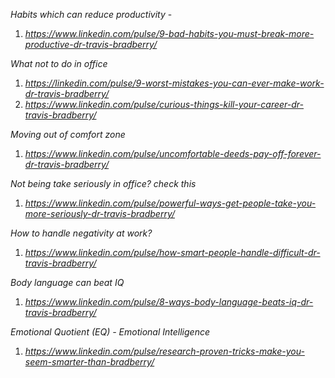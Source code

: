 
*Habits which can reduce productivity* - 
1. *https://www.linkedin.com/pulse/9-bad-habits-you-must-break-more-productive-dr-travis-bradberry/*

*What not to do in office*
1. *https://linkedin.com/pulse/9-worst-mistakes-you-can-ever-make-work-dr-travis-bradberry/*
2. *https://www.linkedin.com/pulse/curious-things-kill-your-career-dr-travis-bradberry/*

*Moving out of comfort zone*
1. *https://www.linkedin.com/pulse/uncomfortable-deeds-pay-off-forever-dr-travis-bradberry/*

*Not being take seriously in office? check this*
1. *https://www.linkedin.com/pulse/powerful-ways-get-people-take-you-more-seriously-dr-travis-bradberry/*

*How to handle negativity at work?*
1. *https://www.linkedin.com/pulse/how-smart-people-handle-difficult-dr-travis-bradberry/*

*Body language can beat IQ*
1. *https://www.linkedin.com/pulse/8-ways-body-language-beats-iq-dr-travis-bradberry/*

*Emotional Quotient (EQ) - Emotional Intelligence*
1. *https://www.linkedin.com/pulse/research-proven-tricks-make-you-seem-smarter-than-bradberry/*
